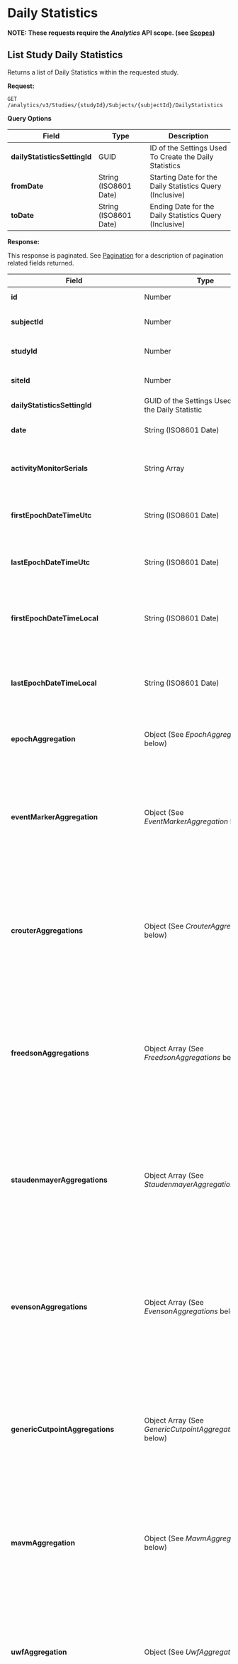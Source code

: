 # Daily Statistics

**NOTE: These requests require the *Analytics* API scope. (see [Scopes](scopes.md))**

## List Study Daily Statistics

Returns a list of Daily Statistics within the requested study.

**Request:**

```http
GET /analytics/v3/Studies/{studyId}/Subjects/{subjectId}/DailyStatistics
```

**Query Options**

|Field|Type|Description|
|-----|----|-----------|
|**dailyStatisticsSettingId**|GUID|ID of the Settings Used To Create the Daily Statistics|
|**fromDate**|String (ISO8601 Date)|Starting Date for the Daily Statistics Query (Inclusive)|
|**toDate**|String (ISO8601 Date)|Ending Date for the Daily Statistics Query (Inclusive)|

**Response:**

This response is paginated. See [Pagination](pagination.md) for a description of pagination related fields returned.

|Field|Type|Description|
|-----|----|-----------|
|**id**|Number|Daily Statistic ID|
|**subjectId**|Number|CentrePoint Subject ID (see [Subjects](subjects.md))|
|**studyId**|Number|CentrePoint Study ID (see [Studies](studies.md))|
|**siteId**|Number|CentrePoint Site ID (see [Sites](sites.md))|
|**dailyStatisticsSettingId**|GUID of the Settings Used To create the Daily Statistic|
|**date**|String (ISO8601 Date)|Date/Time of the Daily Statistic|
|**activityMonitorSerials**|String Array|A List of All Activity Monitors Used for that Day|
|**firstEpochDateTimeUtc**|String (ISO8601 Date)|Date/Time in UTC of the First Epoch Used in the Daily Statistic|
|**lastEpochDateTimeUtc**|String (ISO8601 Date)|Date/Time in UTC of the Last Epoch Used in the Daily Statistic|
|**firstEpochDateTimeLocal**|String (ISO8601 Date)|Date/Time in Subject's Timezone of the First Epoch Used in the Daily Statistic|
|**lastEpochDateTimeLocal**|String (ISO8601 Date)|Date/Time in Subject's Timezone of the Last Epoch Used in the Daily Statistic|
|**epochAggregation**|Object (See *EpochAggregation* below)|The Aggregation of the Epochs Used in the Daily Statistic|
|**eventMarkerAggregation**|Object (See *EventMarkerAggregation* below)|The Aggregation of the Event Markers Used in the Daily Statistic (This property is only present when Event Markers are present in the study)|
|**crouterAggregations**|Object (See *CrouterAggregations* below)|The Aggregation of the Crouter Cutpoints Used in the Daily Statistic (This property is only present when Crouter Cutpoints are present in the study)|
|**freedsonAggregations**|Object Array (See *FreedsonAggregations* below)|The Aggregation of the Freedson Cutpoints Used in the Daily Statistic (This property is only present when Freedson Cutpoints are present in the study)|
|**staudenmayerAggregations**|Object Array (See *StaudenmayerAggregations* below)|The Aggregation of the Staudenmayer Cutpoints Used in the Daily Statistic (This property is only present when Staudenmayer Cutpoints are present in the study)|
|**evensonAggregations**|Object Array (See *EvensonAggregations* below)|The Aggregation of the Evenson Cutpoints Used in the Daily Statistic (This property is only present when Evenson Cutpoints are present in the study)|
|**genericCutpointAggregations**|Object Array (See *GenericCutpointAggregations* below)|The Aggregation of the Generic Cutpoints Used in the Daily Statistic (This property is only present when Generic Cutpoints are present in the study)|
|**mavmAggregation**|Object (See *MavmAggregation* below)|The Aggregation of the MAVM Steps Used in the Daily Statistic (This property is only present when MAVM Steps are present in the study)|
|**uwfAggregation**|Object (See *UwfAggregation* below)|The Aggregation of the UWF Steps Used in the Daily Statistic (This property is only present when UWF Steps are present in the study)|
|**hildebrandMetCalorieAggregation**|Object (See *HildebrandMetCalorieAggregation* below)|The Aggregation of the Hildebrand METs/Calories Used in the Daily Statistic (This property is only present when Hildebrand METs/Calories are present in the study)|
|**crouterYouthMetCalorieAggregation**|Object (See *CrouterYouthMetCalorieAggregation* below)|The Aggregation of the Crouter Youth METs/Calories Used in the Daily Statistic (This property is only present when CrouterYouth METs/Calories are present in the study)|


*EpochAggregation*

|Name|Type|Description|
|:---|:---|:----------|
|**wearMinutes**|Number|A daily aggregate, in minutes, of the non-partial epochs for subject that represent when subject was wearing monitor based on wear detection algorithm|
|**nonWearMinutes**|Number|A daily aggregate, in minutes, of the non-partial epochs for subject that represent when subject was not wearing monitor based on wear detection algorithm|
|**sleepMinutes**|Number|A daily aggregate of the non-partial epochs for subject that represent when the subject was asleep based on sleep detection algorithm|
|**awakeMinutes**|Number|A daily aggregate of the non-partial epochs for subject that represent when the subject was awake|
|**wearAwakeMinutes**|Number|A daily aggregate of the non-partial epochs for subject that represent when subject was wearing monitor and awake|
|**wearSleepMinutes**|Number|A daily aggregate of the non-partial epochs for subject that represent when subject was wearing monitor and asleep|
|**totalNonFilteredMinutes**|Number|A daily aggregate of the non-partial epochs for given subject not filtered for wear or sleep|
|**totalNonFilteredAxisXCounts**|Number|A daily aggregate of the X axis counts from the non-partial epochs for subject|
|**totalNonFilteredAxisYCounts**|Number|A daily aggregate of the Y axis counts from the non-partial epochs for subject|
|**totalNonFilteredAxisZCounts**|Number|A daily aggregate of the Z axis counts from the non-partial epochs for subject|
|**wearFilteredAxisXCounts**|Number|A daily aggregate of the X axis counts from the non-partial epochs for subject that represent when subject was wearing monitor|
|**wearFilteredAxisYCounts**|Number|A daily aggregate of the Y axis counts from the non-partial epochs for subject that represent when subject was wearing monitor|
|**wearFilteredAxisZCounts**|Number|A daily aggregate of the Z axis counts from the non-partial epochs for subject that represent when subject was wearing monitor|
|**wearAwakeFilteredAxisXCounts**|Number|A daily aggregate of the X axis counts from the non-partial epochs for subject that represent when subject was wearing monitor and awake|
|**wearAwakeFilteredAxisYCounts**|Number|A daily aggregate of the Y axis counts from the non-partial epochs for subject that represent when subject was wearing monitor and awake|
|**wearAwakeFilteredAxisZCounts**|Number|A daily aggregate of the Z axis counts from the non-partial epochs for subject that represent when subject was wearing monitor and awake|
|**wearSleepFilteredAxisXCounts**|Number|A daily aggregate of the X axis counts from the non-partial epochs for subject that represent when subject was wearing monitor and asleep|
|**wearSleepFilteredAxisYCounts**|Number|A daily aggregate of the Y axis counts from the non-partial epochs for subject that represent when subject was wearing monitor and asleep|
|**wearSleepFilteredAxisZCounts**|Number|A daily aggregate of the Z axis counts from the non-partial epochs for subject that represent when subject was wearing monitor and asleep|
|**totalNonFilteredVectorMagnitude**|Number|A daily aggregate of the Vector Magnitude values (of x, y, and x axis counts) from the non-partial epochs for subject|
|**wearFilteredVectorMagnitude**|Number|A daily aggregate of the Vector Magnitude values (of x, y, and x axis counts) from the non-partial epochs for subject which represent when subject was wearing the monitor|
|**wearAwakeFilteredVectorMagnitude**|Number|A daily aggregate of the Vector Magnitude values (of x, y, and x axis counts) from the non-partial epochs for subject which represent when subject was wearing the monitor and awake|
|**wearSleepFilteredVectorMagnitude**|Number|A  daily aggregate of the Vector Magnitude values (of x, y, and x axis counts) from the non-partial epochs for subject which represent when subject was wearing the monitor and awake|
|**firstEpochDateTimeUtc**|String (ISO8601 Date/Time)|Date Time in UTC timezone of first epoch recorded for this day|
|**lastEpochDateTimeUtc**|String (ISO8601 Date/Time)|Date Time in UTC timezone of last epoch recorded for this day|
|**firstEpochDateTimeLocal**|String (ISO8601 Date/Time)|Date Time in subject's timezone of first epoch recorded for this day|
|**lastEpochDateTimeLocal**|String (ISO8601 Date/Time)|Date Time in subject's timezone of last epoch recorded for this day|

*EventMarkerAggregation*

|Name|Type|Description|
|:---|:---|:----------|
|**longPressCount**|Number|A daily aggregate of Long Press Events|
|**pressCount**|Number|A daily aggregate of Press Events|
|**releaseCount**|Number|A daily aggregate of Release Events|

*FreedsonAggregations*

|Name|Type|Description|
|:---|:---|:----------|
|**nonFilteredVASedentary**|Number|A daily aggregate in seconds where the Freedson Adult Cut Points VA Activity Intensity is “Sedentary”|
|**nonFilteredVALight**|Number|A daily aggregate in seconds where the Freedson Adult Cut Points VA Activity Intensity is “Light”|
|**nonFilteredVAModerate**|Number|A daily aggregate in seconds where the Freedson Adult Cut Points VA Activity Intensity is “Moderate”|
|**nonFilteredVAVigorous**|Number|A daily aggregate in seconds where the Freedson Adult Cut Points VA Activity Intensity is “Vigorous”|
|**nonFilteredVAVeryVigorous**|Number|A daily aggregate in seconds where the Freedson Adult Cut Points VA Activity Intensity is “Very Vigorous”|
|**wearFilteredVASedentary**|Number|A daily aggregate in seconds where the Freedson Adult Cut Points VA Activity Intensity is “Sedentary” where the subject was wearing the monitor|
|**wearFilteredVALight**|Number|A daily aggregate in seconds where the Freedson Adult Cut Points VA Activity Intensity is “Light” where the subject was wearing the monitor|
|**wearFilteredVAModerate**|Number|A daily aggregate in seconds where the Freedson Adult Cut Points VA Activity Intensity is “Moderate” where the subject was wearing the monitor|
|**wearFilteredVAVigorous**|Number|A daily aggregate in seconds where the Freedson Adult Cut Points VA Activity Intensity is “Vigorous” where the subject was wearing the monitor|
|**wearFilteredVAVeryVigorous**|Number|A daily aggregate in seconds where the Freedson Adult Cut Points VA Activity Intensity is “Very Vigorous” where the subject was wearing the monitor|
|**wearAwakeFilteredVASedentary**|Number|A daily aggregate in seconds where the Freedson Adult Cut Points VA Activity Intensity is “Sedentary” where the subject was wearing the monitor and awake|
|**wearAwakeFilteredVALight**|Number|A daily aggregate in seconds where the Freedson Adult Cut Points VA Activity Intensity is “Light” where the subject was wearing the monitor and awake|
|**wearAwakeFilteredVAModerate**|Number|A daily aggregate in seconds where the Freedson Adult Cut Points VA Activity Intensity is “Moderate” where the subject was wearing the monitor and awake|
|**wearAwakeFilteredVAVigorous**|Number|A daily aggregate in seconds where the Freedson Adult Cut Points VA Activity Intensity is “Vigorous” where the subject was wearing the monitor and awake|
|**wearAwakeFilteredVAVeryVigorous**|Number|A daily aggregate in seconds where the Freedson Adult Cut Points VA Activity Intensity is “Very Vigorous” where the subject was wearing the monitor and awake|
|**wearSleepFilteredVASedentary**|Number|A daily aggregate in seconds where the Freedson Adult Cut Points VA Activity Intensity is “Sedentary” where the subject was wearing the monitor and asleep|
|**wearSleepFilteredVALight**|Number|A daily aggregate in seconds where the Freedson Adult Cut Points VA Activity Intensity is “Light” where the subject was wearing the monitor and asleep|
|**wearSleepFilteredVAModerate**|Number|A daily aggregate in seconds where the Freedson Adult Cut Points VA Activity Intensity is “Moderate” where the subject was wearing the monitor and asleep|
|**wearSleepFilteredVAVigorous**|Number|A daily aggregate in seconds where the Freedson Adult Cut Points VA Activity Intensity is “Vigorous” where the subject was wearing the monitor and asleep|
|**wearSleepFilteredVAVeryVigorous**|Number|A daily aggregate in seconds where the Freedson Adult Cut Points VA Activity Intensity is “Very Vigorous” where the subject was wearing the monitor and asleep|

*EvensonAggregations*

|Name|Type|Description|
|:---|:---|:----------|
|**nonFilteredSedentary**|Number|A daily aggregate in seconds where the Evenson Cut Points VA Activity Intensity is “Sedentary”|
|**nonFilteredLight**|Number|A daily aggregate in seconds where the Evenson Cut Points VA Activity Intensity is “Light”|
|**nonFilteredModerate**|Number|A daily aggregate in seconds where the Evenson Cut Points VA Activity Intensity is “Moderate”|
|**nonFilteredVigorous**|Number|A daily aggregate in seconds where the Evenson Cut Points VA Activity Intensity is “Vigorous”|
|**nonFilteredMVPA**|Number|A daily aggregate in seconds where the Evenson Activity Intensity Cut Point between “Moderate” and “Vigorous”|
|**wearFilteredSedentary**|Number|A daily aggregate in seconds where the Evenson Cut Points VA Activity Intensity is “Sedentary” where the subject was wearing the monitor|
|**wearFilteredLight**|Number|A daily aggregate in seconds where the Evenson Cut Points VA Activity Intensity is “Light” where the subject was wearing the monitor|
|**wearFilteredModerate**|Number|A daily aggregate in seconds where the Evenson Cut Points VA Activity Intensity is “Moderate” where the subject was wearing the monitor|
|**wearFilteredVigorous**|Number|A daily aggregate in seconds where the Evenson Cut Points VA Activity Intensity is “Vigorous” where the subject was wearing the monitor|
|**wearFilteredMVPA**|Number|A daily aggregate in seconds where the Evenson Activity Intensity Cut Point between “Moderate” and “Vigorous” where the subject was wearing the monitor|
|**wearAwakeSedentary**|Number|A daily aggregate in seconds where the Evenson Cut Points VA Activity Intensity is “Sedentary” where the subject was wearing the monitor and awake|
|**wearAwakeLight**|Number|A daily aggregate in seconds where the Evenson Cut Points VA Activity Intensity is “Light” where the subject was wearing the monitor and awake|
|**wearAwakeModerate**|Number|A daily aggregate in seconds where the Evenson Cut Points VA Activity Intensity is “Moderate” where the subject was wearing the monitor and awake|
|**wearAwakeVigorous**|Number|A daily aggregate in seconds where the Evenson Cut Points VA Activity Intensity is “Vigorous” where the subject was wearing the monitor and awake|
|**wearAwakeMVPA**|Number|A daily aggregate in seconds where the Evenson Activity Intensity Cut Point between “Moderate” and “Vigorous” where the subject was wearing the monitor and awake|

*GenericCutpointAggregations*

|Name|Type|Description|
|:---|:---|:----------|
|**algorithmName**|String|Name of the algorithm setting used to generate the generic cutpoints|
|**totalBuckets**|Dictionary<String, Number>|A daily aggregate in seconds of each defined cutpoint bucket|
|**wearBuckets**|Dictionary<String, Number>|A daily aggregate in seconds of each defined cutpoint bucket where the subject was wearing the monitor|
|**awakeBuckets**|Dictionary<String, Number>|A daily aggregate in seconds of each defined cutpoint bucket where the subject was awake|
|**wearAwakeBuckets**|Dictionary<String, Number>|A daily aggregate in seconds of each defined cutpoint bucket where the subject was wearing the monitor and awake|
|**totalAggregateBuckets**|Dictionary<String, Number>|A daily aggregate in seconds of each defined daily aggregate cutpoint bucket|
|**wearAggregateBuckets**|Dictionary<String, Number>|A daily aggregate in seconds of each defined daily aggregate cutpoint bucket where the subject was wearing the monitor|
|**awakeAggregateBuckets**|Dictionary<String, Number>|A daily aggregate in seconds of each defined daily aggregate cutpoint bucket where the subject was awake|
|**wearAwakeAggregateBuckets**|Dictionary<String, Number>|A daily aggregate in seconds of each defined daily aggregate cutpoint bucket where the subject was wearing the monitor and awake|

*MAVMAggregation*

|Name|Type|Description|
|:---|:---|:----------|
|**nonFilteredSteps**|Number|Total steps for day|
|**wearFilteredSteps**|Number|Total steps where activity monitor was considered worn|
|**wearAwakeFilteredSteps**|Number|Total steps where activity monitor was worn and subject was considered awake|
|**wearSleepFilteredSteps**|Number|Total steps where activity monitor was worn and subject was considered asleep|

*CrouterAggregations*

|Name|Type|Description|
|:---|:---|:----------|
|**nonFilteredVMSedentary**|Number|A daily aggregate in seconds where the Crouter VM Activity Intensity Cut Point is “Sedentary”|
|**nonFilteredVMLight**|Number|A daily aggregate in seconds where the Crouter VM Activity Intensity Cut Point is “Light”|
|**nonFilteredVMModerate**|Number|A daily aggregate in seconds where the Crouter VM Activity Intensity Cut Point is “Moderate”|
|**nonFilteredVMVigorous**|Number|A daily aggregate in seconds where the Crouter VM Activity Intensity Cut Point is “Vigorous”|
|**nonFilteredVMMVPA**|Number|A daily aggregate in seconds where the Crouter VM Activity Intensity Cut Point between “Moderate” and “Vigorous”|
|**wearFilteredVMSedentary**|Number|A daily aggregate in seconds where the Crouter VM Activity Intensity Cut Point is “Sedentary” which represent where the subject was wearing the monitor|
|**wearFilteredVMLight**|Number|A daily aggregate in seconds where the Crouter VM Activity Intensity Cut Point is “Light” which represent where the subject was wearing the monitor|
|**wearFilteredVMModerate**|Number|A daily aggregate in seconds where the Crouter VM Activity Intensity Cut Point is “Moderate” which represent where the subject was wearing the monitor|
|**wearFilteredVMVigorous**|Number|A daily aggregate in seconds where the Crouter VM Activity Intensity Cut Point is “Vigorous” which represent where the subject was wearing the monitor|
|**wearFilteredVMMVPA**|Number|A daily aggregate in seconds where the Crouter VM Activity Intensity Cut Point is between “Moderate” and “Vigorous” which represent where the subject was wearing the monitor|
|**wearAwakeFilteredVMSedentary**|Number|A daily aggregate in seconds where the Crouter VM Activity Intensity Cut Point is “Sedentary” which represent where the subject was wearing the monitor and awake|
|**wearAwakeFilteredVMLight**|Number|A daily aggregate in seconds where the Crouter VM Activity Intensity Cut Point is “Light” which represent where the subject was wearing the monitor and awake|
|**wearAwakeFilteredVMModerate**|Number|A daily aggregate in seconds where the Crouter VM Activity Intensity Cut Point is “Moderate” which represent where the subject was wearing the monitor and awake|
|**wearAwakeFilteredVMVigorous**|Number|A daily aggregate in seconds where the Crouter VM Activity Intensity Cut Point is “Vigorous” which represent where the subject was wearing the monitor and awake|
|**wearAwakeFilteredVMMVPA**|Number|A daily aggregate in seconds where the Crouter VM Activity Intensity Cut Point is between “Moderate” and “Vigorous” which represent where the subject was wearing the monitor and awake|
|**wearSleepFilteredVMSedentary**|Number|A daily aggregate in seconds where the Crouter VM Activity Intensity Cut Point is “Sedentary” which represent where the subject was wearing the monitor and asleep|
|**wearSleepFilteredVMLight**|Number|A daily aggregate in seconds where the Crouter VM Activity Intensity Cut Point is “Light” which represent where the subject was wearing the monitor and asleep|
|**wearSleepFilteredVMModerate**|Number|A daily aggregate in seconds where the Crouter VM Activity Intensity Cut Point is “Moderate” which represent where the subject was wearing the monitor and asleep|
|**wearSleepFilteredVMVigorous**|Number|A daily aggregate in seconds where the Crouter VM Activity Intensity Cut Point is “Vigorous” which represent where the subject was wearing the monitor and asleep|
|**wearSleepFilteredVMMVPA**|Number|A daily aggregate in seconds where the Crouter VM Activity Intensity Cut Point is between “Moderate” and “Vigorous” which represent where the subject was wearing the monitor and asleep|
|**nonFilteredVASedentary**|Number|A daily aggregate in seconds where the Crouter VA Activity Intensity Cut Point is “Sedentary”|
|**nonFilteredVALight**|Number|A daily aggregate in seconds where the Crouter VA Activity Intensity Cut Point is “Light”|
|**nonFilteredVAModerate**|Number|A daily aggregate in seconds where the Crouter VA Activity Intensity Cut Point is “Moderate”|
|**nonFilteredVAVigorous**|Number|A daily aggregate in seconds where the Crouter VA Activity Intensity Cut Point is “Vigorous”|
|**nonFilteredVAMVPA**|Number|A daily aggregate in seconds where the Crouter VA Activity Intensity Cut Point between “Moderate” and “Vigorous”|
|**wearFilteredVASedentary**|Number|A daily aggregate in seconds where the Crouter VA Activity Intensity Cut Point is “Sedentary” which represent where the subject was wearing the monitor|
|**wearFilteredVALight**|Number|A daily aggregate in seconds where the Crouter VA Activity Intensity Cut Point is “Light” which represent where the subject was wearing the monitor|
|**wearFilteredVAModerate**|Number|A daily aggregate in seconds where the Crouter VA Activity Intensity Cut Point is “Moderate” which represent where the subject was wearing the monitor|
|**wearFilteredVAVigorous**|Number|A daily aggregate in seconds where the Crouter VA Activity Intensity Cut Point is “Vigorous” which represent where the subject was wearing the monitor|
|**wearFilteredVAMVPA**|Number|A daily aggregate in seconds where the Crouter VA Activity Intensity Cut Point is between “Moderate” and “Vigorous” which represent where the subject was wearing the monitor|
|**wearAwakeFilteredVASedentary**|Number|A daily aggregate in seconds where the Crouter VA Activity Intensity Cut Point is “Sedentary” which represent where the subject was wearing the monitor and awake|
|**wearAwakeFilteredVALight**|Number|A daily aggregate in seconds where the Crouter VA Activity Intensity Cut Point is “Light” which represent where the subject was wearing the monitor and awake|
|**wearAwakeFilteredVAModerate**|Number|A daily aggregate in seconds where the Crouter VA Activity Intensity Cut Point is “Moderate” which represent where the subject was wearing the monitor and awake|
|**wearAwakeFilteredVAVigorous**|Number|A daily aggregate in seconds where the Crouter VA Activity Intensity Cut Point is “Vigorous” which represent where the subject was wearing the monitor and awake|
|**wearAwakeFilteredVAMVPA**|Number|A daily aggregate in seconds where the Crouter VA Activity Intensity Cut Point is between “Moderate” and “Vigorous” which represent where the subject was wearing the monitor and awake|
|**wearSleepFilteredVASedentary**|Number|A daily aggregate in seconds where the Crouter VA Activity Intensity Cut Point is “Sedentary” which represent where the subject was wearing the monitor and asleep|
|**wearSleepFilteredVALight**|Number|A daily aggregate in seconds where the Crouter VA Activity Intensity Cut Point is “Light” which represent where the subject was wearing the monitor and asleep|
|**wearSleepFilteredVAModerate**|Number|A daily aggregate in seconds where the Crouter VA Activity Intensity Cut Point is “Moderate” which represent where the subject was wearing the monitor and asleep|
|**wearSleepFilteredVAVigorous**|Number|A daily aggregate in seconds where the Crouter VA Activity Intensity Cut Point is “Vigorous” which represent where the subject was wearing the monitor and asleep|
|**wearSleepFilteredVAMVPA**|Number|A daily aggregate in seconds where the Crouter VA Activity Intensity Cut Point is between “Moderate” and “Vigorous” which represent where the subject was wearing the monitor and asleep|

*StaudenmayerAggregations*

|Name|Type|Description|
|:---|:---|:----------|
|**nonFilteredLight**|Number|A daily aggregate in seconds where the Staudenmayer Activity Intensity Cut Point is considered “Light”|
|**nonFilteredModerate**|Number|A daily aggregate in seconds where the Staudenmayer Activity Intensity Cut Point is considered “Moderate”|
|**nonFilteredVigorous**|Number|A daily aggregate in seconds where the Staudenmayer Activity Intensity Cut Point is considered “Vigorous”|
|**nonFilteredMVPA**|Number|A daily aggregate in seconds including the summation for the Staudenmayer Activity Intensity Cut Point between “Moderate” and “Vigorous”|
|**nonFilteredSedentary**|Number|A daily aggregate in seconds where the Staudenmayer Sedentary Intensity Cut Point is “Sedentary”|
|**nonFilteredNonSedentary**|Number|A daily aggregate in seconds where the Staudenmayer Sedentary Intensity Cut Point is “Non-Sedentary”|
|**nonFilteredLocomotion**|Number|A daily aggregate in seconds where the Staudenmayer Locomotion Intensity Cut Point is “Locomotion”|
|**nonFilteredNonLocomotion**|Number|A daily aggregate in seconds where the Staudenmayer Locomotion Intensity Cut Point is “Non-Locomotion”|
|**WearFilteredLight**|Number|A daily aggregate in seconds where the Staudenmayer Activity Intensity Cut Point is “Light” representing when the subject was wearing the monitor|
|**wearFilteredModerate**|Number|A daily aggregate in seconds where the Staudenmayer Activity Intensity Cut Point is “Moderate” representing when the subject was wearing the monitor|
|**wearFilteredVigorous**|Number|A daily aggregate in seconds where the Staudenmayer Activity Intensity Cut Point is “Vigorous” representing when the subject was wearing the monitor|
|**wearFilteredMVPA**|Number|A daily aggregate in seconds where the summation for the Staudenmayer Activity Intensity Cut Point between “Moderate” and “Vigorous” representing when the subject was wearing the monitor|
|**wearFilteredSedentary**|Number|A daily aggregate in seconds where the Staudenmayer Activity Intensity Cut Point is “Sedentary” representing when the subject was wearing the monitor|
|**wearFilteredNonSedentary**|Number|A daily aggregate in seconds where the Staudenmayer Activity Intensity Cut Point is “Non-Sedentary” representing when the subject was wearing the monitor|
|**wearFilteredLocomotion**|Number|A daily aggregate in seconds where the Staudenmayer Activity Intensity Cut Point is “Locomotion” representing when the subject was wearing the monitor|
|**wearFilteredNonLocomotion**|Number|A daily aggregate in seconds where the Staudenmayer Activity Intensity Cut Point is “Non-Locomotion” representing when the subject was wearing the monitor|
|**wearAwakeFilteredLight**|Number|A daily aggregate in seconds where the Staudenmayer Activity Intensity Cut Point is “Light” representing when subject was wearing the monitor and awake|
|**wearAwakeFilteredModerate**|Number|A daily aggregate in seconds where the Staudenmayer Activity Intensity Cut Point is “Moderate” representing when subject was wearing the monitor and awake|
|**wearAwakeFilteredVigorous**|Number|A daily aggregate in seconds where the Staudenmayer Activity Intensity Cut Point is “Vigorous” representing when subject was wearing the monitor and awake|
|**wearAwakeFilteredMVPA**|Number|A daily aggregate in seconds where the Staudenmayer Activity Intensity Cut Point is between “Moderate” and “Vigorous” representing when subject was wearing the monitor and awake|
|**wearAwakeFilteredSedentary**|Number|A daily aggregate in seconds where the Staudenmayer Activity Intensity Cut Point is “Sedentary” representing when subject was wearing the monitor and awake|
|**wearAwakeFilteredNonSedentary**|Number|A daily aggregate in seconds where the Staudenmayer Activity Intensity Cut Point is “Non-Sedentary” representing when subject was wearing the monitor and awake|
|**wearAwakeFilteredLocomotion**|Number|A daily aggregate in seconds where the Staudenmayer Activity Intensity Cut Point is “Locomotion” representing when subject was wearing the monitor and awake|
|**wearAwakeFilteredNonLocomotion**|Number|A daily aggregate in seconds where the Staudenmayer Activity Intensity Cut Point is “Non-Locomotion” representing when subject was wearing the monitor and awake|
|**wearSleepFilteredLight**|Number|A daily aggregate in seconds where the Staudenmayer Activity Intensity Cut Point is “Light” representing when subject was wearing the monitor and asleep|
|**wearSleepFilteredModerate**|Number|A daily aggregate in seconds where the Staudenmayer Activity Intensity Cut Point is “Moderate” representing when subject was wearing the monitor and asleep|
|**wearSleepFilteredVigorous**|Number|A daily aggregate in seconds where the Staudenmayer Activity Intensity Cut Point is “Vigorous” representing when subject was wearing the monitor and asleep|
|**wearSleepFilteredMVPA**|Number|A daily aggregate in seconds where the Staudenmayer Activity Intensity Cut Point is between “Moderate” and “Vigorous” representing when subject was wearing the monitor and asleep|
|**wearSleepFilteredSedentary**|Number|A daily aggregate in seconds where the Staudenmayer Activity Intensity Cut Point is “Sedentary” representing when subject was wearing the monitor and asleep|
|**wearSleepFilteredNonSedentary**|Number|A daily aggregate in seconds where the Staudenmayer Activity Intensity Cut Point is “Non-Sedentary” representing when subject was wearing the monitor and asleep|
|**wearSleepFilteredLocomotion**|Number|A daily aggregate in seconds where the Staudenmayer Activity Intensity Cut Point is “Locomotion” representing when subject was wearing the monitor and asleep|
|**wearSleepFilteredNonLocomotion**|Number|A daily aggregate in seconds where the Staudenmayer Activity Intensity Cut Point is “Non-Locomotion” representing when subject was wearing the monitor and asleep|

*UwfAggregation*

|Name|Type|Description|
|:---|:---|:----------|
|**nonFilteredSteps**|Number|Total steps for day|
|**wearFilteredSteps**|Number|Total steps where activity monitor was considered worn|
|**wearAwakeFilteredSteps**|Number|Total steps where activity monitor was worn and subject was considered awake|
|**wearSleepFilteredSteps**|Number|Total steps where activity monitor was worn and subject was considered asleep|

*HildebrandMetCalorieAggregation*

|Name|Type|Description|
|:---|:---|:----------|
|**nonFilteredMets**|Number|Total METS for the day|
|**wearMets**|Number|Total METS where activity monitor was considered worn|
|**wearAwakeMets**|Number|Total METS where activity monitor was worn and subject was considered awake|
|**nonFilteredMetsAverage**|Number|Average METS for the day|
|**wearMetsAverage**|Number|Average METS where activity monitor was considered worn|
|**wearAwakeMetsAverage**|Number|Average METS where activity monitor was worn and subject was considered awake|
|**nonFilteredCalories**|Number|Total Calories for the day|
|**wearCalories**|Number|Total Calories where activity monitor was considered worn|
|**wearAwakeCalories**|Number|Total Calories where activity monitor was worn and subject was considered awake|

*CrouterYouthMetCalorieAggregation*

|Name|Type|Description|
|:---|:---|:----------|
|**nonFilteredMets**|Number|Total METS for the day|
|**wearMets**|Number|Total METS where activity monitor was considered worn|
|**wearAwakeMets**|Number|Total METS where activity monitor was worn and subject was considered awake|
|**nonFilteredMetsAverage**|Number|Average METS for the day|
|**wearMetsAverage**|Number|Average METS where activity monitor was considered worn|
|**wearAwakeMetsAverage**|Number|Average METS where activity monitor was worn and subject was considered awake|
|**nonFilteredCalories**|Number|Total Calories for the day|
|**wearCalories**|Number|Total Calories where activity monitor was considered worn|
|**wearAwakeCalories**|Number|Total Calories where activity monitor was worn and subject was considered awake|

**Response Example:**

```json
{
    "items": [
        {
            "id": 1,
            "studyId": 2775,
            "dailyStatisticsSettingId": "ad1fda37-239d-48ad-581b-08d8556c9944",
            "subjectId": 22518,
            "date": "2020-10-05T00:00:00+00:00",
            "siteId": 5431,
            "activityMonitorSerials": [
                "TAS1F49170092"
            ],
            "epochAggregation": {
                "wearMinutes": 7.0,
                "nonWearMinutes": 1.0,
                "sleepMinutes": 0.0,
                "awakeMinutes": 8.0,
                "wearAwakeMinutes": 7.0,
                "wearSleepMinutes": 0.0,
                "totalNonFilteredMinutes": 8.0,
                "totalNonFilteredAxisXCounts": 17693,
                "totalNonFilteredAxisYCounts": 18595,
                "totalNonFilteredAxisZCounts": 14835,
                "wearFilteredAxisXCounts": 16788,
                "wearFilteredAxisYCounts": 17805,
                "wearFilteredAxisZCounts": 14249,
                "wearAwakeFilteredAxisXCounts": 16788,
                "wearAwakeFilteredAxisYCounts": 17805,
                "wearAwakeFilteredAxisZCounts": 14249,
                "wearSleepFilteredAxisXCounts": 0,
                "wearSleepFilteredAxisYCounts": 0,
                "wearSleepFilteredAxisZCounts": 0,
                "totalNonFilteredVectorMagnitude": 29646.138011552197,
                "wearFilteredVectorMagnitude": 28317.644146362174,
                "wearAwakeFilteredVectorMagnitude": 28317.644146362174,
                "wearSleepFilteredVectorMagnitude": 0.0,
                "nonFilteredVectorMagnitudeCounts": 30108.160465352863,
                "wearFilteredVectorMagnitudeCounts": 28771.552445026784,
                "wearAwakeFilteredVectorMagnitudeCounts": 28771.552445026784,
                "firstEpochDateTimeUtc": "2020-10-05T06:16:00+00:00",
                "lastEpochDateTimeUtc": "2020-10-05T06:23:00+00:00",
                "firstEpochDateTimeLocal": "2020-10-05T06:16:00+00:00",
                "lastEpochDateTimeLocal": "2020-10-05T06:23:00+00:00"
            },
            "crouterAggregations": [
                {
                    "nonFilteredVMSedentary": 340,
                    "nonFilteredVMLight": 60,
                    "nonFilteredVMModerate": 60,
                    "nonFilteredVMVigorous": 20,
                    "nonFilteredVMMVPA": 80,
                    "wearFilteredVMSedentary": 295,
                    "wearFilteredVMLight": 50,
                    "wearFilteredVMModerate": 55,
                    "wearFilteredVMVigorous": 20,
                    "wearFilteredVMMVPA": 75,
                    "wearAwakeFilteredVMSedentary": 295,
                    "wearAwakeFilteredVMLight": 50,
                    "wearAwakeFilteredVMModerate": 55,
                    "wearAwakeFilteredVMVigorous": 20,
                    "wearAwakeFilteredVMMVPA": 75,
                    "wearSleepFilteredVMSedentary": 0,
                    "wearSleepFilteredVMLight": 0,
                    "wearSleepFilteredVMModerate": 0,
                    "wearSleepFilteredVMVigorous": 0,
                    "wearSleepFilteredVMMVPA": 0,
                    "nonFilteredVASedentary": 335,
                    "nonFilteredVALight": 50,
                    "nonFilteredVAModerate": 75,
                    "nonFilteredVAVigorous": 20,
                    "nonFilteredVAMVPA": 95,
                    "wearFilteredVASedentary": 295,
                    "wearFilteredVALight": 35,
                    "wearFilteredVAModerate": 70,
                    "wearFilteredVAVigorous": 20,
                    "wearFilteredVAMVPA": 90,
                    "wearAwakeFilteredVASedentary": 295,
                    "wearAwakeFilteredVALight": 35,
                    "wearAwakeFilteredVAModerate": 70,
                    "wearAwakeFilteredVAVigorous": 20,
                    "wearAwakeFilteredVAMVPA": 90,
                    "wearSleepFilteredVASedentary": 0,
                    "wearSleepFilteredVALight": 0,
                    "wearSleepFilteredVAModerate": 0,
                    "wearSleepFilteredVAVigorous": 0,
                    "wearSleepFilteredVAMVPA": 0
                }
            ],
            "mavmAggregation": {
                "nonFilteredSteps": 0,
                "wearFilteredSteps": 0,
                "wearAwakeFilteredSteps": 0,
                "wearSleepFilteredSteps": 0
            },
            "genericCutpointAggregations": [
                {
                    "AlgorithmName": "Puyau Children VA",
                    "TotalBuckets": {
                        "Sedentary": 15960,
                        "Light": 8820,
                        "Moderate": 0,
                        "Vigorous": 0
                    },
                    "WearBuckets": {
                        "Sedentary": 13200,
                        "Light": 8820,
                        "Moderate": 0,
                        "Vigorous": 0
                    },
                    "AwakeBuckets": {
                        "Sedentary": 13200,
                        "Light": 8820,
                        "Moderate": 0,
                        "Vigorous": 0
                    },
                    "WearAwakeBuckets": {
                        "Sedentary": 13200,
                        "Light": 8820,
                        "Moderate": 0,
                        "Vigorous": 0
                    },
                    "TotalAggregateBuckets": {
                        "Mvpa": 0,
                        "Lvpa": 8820
                    },
                    "WearAggregateBuckets": {
                        "Mvpa": 0,
                        "Lvpa": 8820
                    },
                    "AwakeAggregateBuckets": {
                        "Mvpa": 0,
                        "Lvpa": 8820
                    },
                    "WearAwakeAggregateBuckets": {
                        "Mvpa": 0,
                        "Lvpa": 8820
                    }
                },
                {
                    "AlgorithmName": "Kim VM Hip",
                    "TotalBuckets": {
                        "Sedentary": 13379.5,
                        "Non-Sedentary": 11399.5
                    },
                    "WearBuckets": {
                        "Sedentary": 10619.5,
                        "Non-Sedentary": 11399.5
                    },
                    "AwakeBuckets": {
                        "Sedentary": 10619.5,
                        "Non-Sedentary": 11399.5
                    },
                    "WearAwakeBuckets": {
                        "Sedentary": 10619.5,
                        "Non-Sedentary": 11399.5
                    },
                    "TotalAggregateBuckets": {},
                    "WearAggregateBuckets": {},
                    "AwakeAggregateBuckets": {},
                    "WearAwakeAggregateBuckets": {}
                },
                {
                    "AlgorithmName": "Kim VA Wrist",
                    "TotalBuckets": {
                        "Sedentary": 13379.5,
                        "Non-Sedentary": 11399.5
                    },
                    "WearBuckets": {
                        "Sedentary": 10619.5,
                        "Non-Sedentary": 11399.5
                    },
                    "AwakeBuckets": {
                        "Sedentary": 10619.5,
                        "Non-Sedentary": 11399.5
                    },
                    "WearAwakeBuckets": {
                        "Sedentary": 10619.5,
                        "Non-Sedentary": 11399.5
                    },
                    "TotalAggregateBuckets": {},
                    "WearAggregateBuckets": {},
                    "AwakeAggregateBuckets": {},
                    "WearAwakeAggregateBuckets": {}
                },
                {
                    "AlgorithmName": "Kim VM Wrist",
                    "TotalBuckets": {
                        "Sedentary": 13379.5,
                        "Non-Sedentary": 11399.5
                    },
                    "WearBuckets": {
                        "Sedentary": 10619.5,
                        "Non-Sedentary": 11399.5
                    },
                    "AwakeBuckets": {
                        "Sedentary": 10619.5,
                        "Non-Sedentary": 11399.5
                    },
                    "WearAwakeBuckets": {
                        "Sedentary": 10619.5,
                        "Non-Sedentary": 11399.5
                    },
                    "TotalAggregateBuckets": {},
                    "WearAggregateBuckets": {},
                    "AwakeAggregateBuckets": {},
                    "WearAwakeAggregateBuckets": {}
                },
                {
                    "AlgorithmName": "Koster Non-Dominant Wrist",
                    "TotalBuckets": {
                        "Sedentary": 13380,
                        "Non-Sedentary": 11400
                    },
                    "WearBuckets": {
                        "Sedentary": 10620,
                        "Non-Sedentary": 11400
                    },
                    "AwakeBuckets": {
                        "Sedentary": 10620,
                        "Non-Sedentary": 11400
                    },
                    "WearAwakeBuckets": {
                        "Sedentary": 10620,
                        "Non-Sedentary": 11400
                    },
                    "TotalAggregateBuckets": {},
                    "WearAggregateBuckets": {},
                    "AwakeAggregateBuckets": {},
                    "WearAwakeAggregateBuckets": {}
                },
                {
                    "AlgorithmName": "Koster Dominant Wrist",
                    "TotalBuckets": {
                        "Sedentary": 13380,
                        "Non-Sedentary": 11400
                    },
                    "WearBuckets": {
                        "Sedentary": 10620,
                        "Non-Sedentary": 11400
                    },
                    "AwakeBuckets": {
                        "Sedentary": 10620,
                        "Non-Sedentary": 11400
                    },
                    "WearAwakeBuckets": {
                        "Sedentary": 10620,
                        "Non-Sedentary": 11400
                    },
                    "TotalAggregateBuckets": {},
                    "WearAggregateBuckets": {},
                    "AwakeAggregateBuckets": {},
                    "WearAwakeAggregateBuckets": {}
                }
            ],
            "firstEpochDateTimeUtc": "2020-10-05T06:16:00+00:00",
            "lastEpochDateTimeUtc": "2020-10-05T06:23:00+00:00",
            "firstEpochDateTimeLocal": "2020-10-05T06:16:00+00:00",
            "lastEpochDateTimeLocal": "2020-10-05T06:23:00+00:00"
        },
        {
            "id": 2,
            "studyId": 2775,
            "dailyStatisticsSettingId": "ad1fda37-239d-48ad-581b-08d8556c9944",
            "subjectId": 22519,
            "date": "2020-10-05T00:00:00+00:00",
            "siteId": 5431,
            "activityMonitorSerials": [
                "TAS1F49170092"
            ],
            "epochAggregation": {
                "wearMinutes": 14.0,
                "nonWearMinutes": 328.0,
                "sleepMinutes": 327.0,
                "awakeMinutes": 15.0,
                "wearAwakeMinutes": 14.0,
                "wearSleepMinutes": 0.0,
                "totalNonFilteredMinutes": 342.0,
                "totalNonFilteredAxisXCounts": 51405,
                "totalNonFilteredAxisYCounts": 48310,
                "totalNonFilteredAxisZCounts": 27739,
                "wearFilteredAxisXCounts": 51387,
                "wearFilteredAxisYCounts": 48297,
                "wearFilteredAxisZCounts": 27436,
                "wearAwakeFilteredAxisXCounts": 51387,
                "wearAwakeFilteredAxisYCounts": 48297,
                "wearAwakeFilteredAxisZCounts": 27436,
                "wearSleepFilteredAxisXCounts": 0,
                "wearSleepFilteredAxisYCounts": 0,
                "wearSleepFilteredAxisZCounts": 0,
                "totalNonFilteredVectorMagnitude": 75800.9382923457,
                "wearFilteredVectorMagnitude": 75670.06061845068,
                "wearAwakeFilteredVectorMagnitude": 75670.06061845068,
                "wearSleepFilteredVectorMagnitude": 0.0,
                "nonFilteredVectorMagnitudeCounts": 77607.69301814424,
                "wearFilteredVectorMagnitudeCounts": 77282.48941483306,
                "wearAwakeFilteredVectorMagnitudeCounts": 77282.48941483306,
                "firstEpochDateTimeUtc": "2020-10-05T06:39:00+00:00",
                "lastEpochDateTimeUtc": "2020-10-05T12:28:00+00:00",
                "firstEpochDateTimeLocal": "2020-10-05T06:39:00+00:00",
                "lastEpochDateTimeLocal": "2020-10-05T12:28:00+00:00"
            },
            "crouterAggregations": [
                {
                    "nonFilteredVMSedentary": 20290,
                    "nonFilteredVMLight": 55,
                    "nonFilteredVMModerate": 75,
                    "nonFilteredVMVigorous": 100,
                    "nonFilteredVMMVPA": 175,
                    "wearFilteredVMSedentary": 615,
                    "wearFilteredVMLight": 50,
                    "wearFilteredVMModerate": 75,
                    "wearFilteredVMVigorous": 100,
                    "wearFilteredVMMVPA": 175,
                    "wearAwakeFilteredVMSedentary": 615,
                    "wearAwakeFilteredVMLight": 50,
                    "wearAwakeFilteredVMModerate": 75,
                    "wearAwakeFilteredVMVigorous": 100,
                    "wearAwakeFilteredVMMVPA": 175,
                    "wearSleepFilteredVMSedentary": 0,
                    "wearSleepFilteredVMLight": 0,
                    "wearSleepFilteredVMModerate": 0,
                    "wearSleepFilteredVMVigorous": 0,
                    "wearSleepFilteredVMMVPA": 0,
                    "nonFilteredVASedentary": 20300,
                    "nonFilteredVALight": 45,
                    "nonFilteredVAModerate": 60,
                    "nonFilteredVAVigorous": 115,
                    "nonFilteredVAMVPA": 175,
                    "wearFilteredVASedentary": 620,
                    "wearFilteredVALight": 45,
                    "wearFilteredVAModerate": 60,
                    "wearFilteredVAVigorous": 115,
                    "wearFilteredVAMVPA": 175,
                    "wearAwakeFilteredVASedentary": 620,
                    "wearAwakeFilteredVALight": 45,
                    "wearAwakeFilteredVAModerate": 60,
                    "wearAwakeFilteredVAVigorous": 115,
                    "wearAwakeFilteredVAMVPA": 175,
                    "wearSleepFilteredVASedentary": 0,
                    "wearSleepFilteredVALight": 0,
                    "wearSleepFilteredVAModerate": 0,
                    "wearSleepFilteredVAVigorous": 0,
                    "wearSleepFilteredVAMVPA": 0
                }
            ],
            "mavmAggregation": {
                "nonFilteredSteps": 70,
                "wearFilteredSteps": 70,
                "wearAwakeFilteredSteps": 70,
                "wearSleepFilteredSteps": 0
            },
            "genericCutpointAggregations": [
                {
                    "AlgorithmName": "Puyau Children VA",
                    "TotalBuckets": {
                        "Sedentary": 64140,
                        "Light": 22260,
                        "Moderate": 0,
                        "Vigorous": 0
                    },
                    "WearBuckets": {
                        "Sedentary": 26700,
                        "Light": 22200,
                        "Moderate": 0,
                        "Vigorous": 0
                    },
                    "AwakeBuckets": {
                        "Sedentary": 22620,
                        "Light": 21780,
                        "Moderate": 0,
                        "Vigorous": 0
                    },
                    "WearAwakeBuckets": {
                        "Sedentary": 22620,
                        "Light": 21780,
                        "Moderate": 0,
                        "Vigorous": 0
                    },
                    "TotalAggregateBuckets": {
                        "Mvpa": 0,
                        "Lvpa": 22260
                    },
                    "WearAggregateBuckets": {
                        "Mvpa": 0,
                        "Lvpa": 22200
                    },
                    "AwakeAggregateBuckets": {
                        "Mvpa": 0,
                        "Lvpa": 21780
                    },
                    "WearAwakeAggregateBuckets": {
                        "Mvpa": 0,
                        "Lvpa": 21780
                    }
                },
                {
                    "AlgorithmName": "Kim VM Hip",
                    "TotalBuckets": {
                        "Sedentary": 13379.5,
                        "Non-Sedentary": 11399.5
                    },
                    "WearBuckets": {
                        "Sedentary": 10619.5,
                        "Non-Sedentary": 11399.5
                    },
                    "AwakeBuckets": {
                        "Sedentary": 10619.5,
                        "Non-Sedentary": 11399.5
                    },
                    "WearAwakeBuckets": {
                        "Sedentary": 10619.5,
                        "Non-Sedentary": 11399.5
                    },
                    "TotalAggregateBuckets": {},
                    "WearAggregateBuckets": {},
                    "AwakeAggregateBuckets": {},
                    "WearAwakeAggregateBuckets": {}
                },
                {
                    "AlgorithmName": "Kim VA Wrist",
                    "TotalBuckets": {
                        "Sedentary": 13379.5,
                        "Non-Sedentary": 11399.5
                    },
                    "WearBuckets": {
                        "Sedentary": 10619.5,
                        "Non-Sedentary": 11399.5
                    },
                    "AwakeBuckets": {
                        "Sedentary": 10619.5,
                        "Non-Sedentary": 11399.5
                    },
                    "WearAwakeBuckets": {
                        "Sedentary": 10619.5,
                        "Non-Sedentary": 11399.5
                    },
                    "TotalAggregateBuckets": {},
                    "WearAggregateBuckets": {},
                    "AwakeAggregateBuckets": {},
                    "WearAwakeAggregateBuckets": {}
                },
                {
                    "AlgorithmName": "Kim VM Wrist",
                    "TotalBuckets": {
                        "Sedentary": 13379.5,
                        "Non-Sedentary": 11399.5
                    },
                    "WearBuckets": {
                        "Sedentary": 10619.5,
                        "Non-Sedentary": 11399.5
                    },
                    "AwakeBuckets": {
                        "Sedentary": 10619.5,
                        "Non-Sedentary": 11399.5
                    },
                    "WearAwakeBuckets": {
                        "Sedentary": 10619.5,
                        "Non-Sedentary": 11399.5
                    },
                    "TotalAggregateBuckets": {},
                    "WearAggregateBuckets": {},
                    "AwakeAggregateBuckets": {},
                    "WearAwakeAggregateBuckets": {}
                },
                {
                    "AlgorithmName": "Koster Non-Dominant Wrist",
                    "TotalBuckets": {
                        "Sedentary": 13380,
                        "Non-Sedentary": 11400
                    },
                    "WearBuckets": {
                        "Sedentary": 10620,
                        "Non-Sedentary": 11400
                    },
                    "AwakeBuckets": {
                        "Sedentary": 10620,
                        "Non-Sedentary": 11400
                    },
                    "WearAwakeBuckets": {
                        "Sedentary": 10620,
                        "Non-Sedentary": 11400
                    },
                    "TotalAggregateBuckets": {},
                    "WearAggregateBuckets": {},
                    "AwakeAggregateBuckets": {},
                    "WearAwakeAggregateBuckets": {}
                },
                {
                    "AlgorithmName": "Koster Dominant Wrist",
                    "TotalBuckets": {
                        "Sedentary": 13380,
                        "Non-Sedentary": 11400
                    },
                    "WearBuckets": {
                        "Sedentary": 10620,
                        "Non-Sedentary": 11400
                    },
                    "AwakeBuckets": {
                        "Sedentary": 10620,
                        "Non-Sedentary": 11400
                    },
                    "WearAwakeBuckets": {
                        "Sedentary": 10620,
                        "Non-Sedentary": 11400
                    },
                    "TotalAggregateBuckets": {},
                    "WearAggregateBuckets": {},
                    "AwakeAggregateBuckets": {},
                    "WearAwakeAggregateBuckets": {}
                }
            ],
            "firstEpochDateTimeUtc": "2020-10-05T06:39:00+00:00",
            "lastEpochDateTimeUtc": "2020-10-05T12:28:00+00:00",
            "firstEpochDateTimeLocal": "2020-10-05T06:39:00+00:00",
            "lastEpochDateTimeLocal": "2020-10-05T12:28:00+00:00"
        }
    ],
    "links": {},
    "totalCount": 2,
    "limit": 100,
    "offset": 0
}
```


## List Study Daily Statistics Settings

Returns a list of Daily Statistics Settings within the requested study.

**Request:**

```http
GET /analytics/v3/Studies/{studyId}/DailyStatisticsSettings
```

**Query Options**

|Field|Type|Description|
|-----|----|-----------|
|**ids**|String Array of GUIDs|GUIDs of the Daily StatisticsSettings|

**Response:**

This response is paginated. See [Pagination](pagination.md) for a description of pagination related fields returned.

|Field|Type|Description|
|-----|----|-----------|
|**id**|String (GUID)|Daily Statistic Setting ID|
|**studyId**|Number|CentrePoint Study ID (see [Studies](studies.md))|
|**wearPeriodSettingId**|String (GUID)|The ID of the Wear Period Algorithm Setting Used In the Daily Statistics|
|**sleepPeriodSettingId**|String (GUID)|The ID of the Sleep Period Algorithm Setting Used In the Daily Statistics|
|**epochSummarySettingId**|String (GUID)|The ID of the Epoch Algorithm Setting Used In the Daily Statistics|
|**cutpointSettingIds**|String Array (GUID)|The IDs of the Cutpoint Algorithm Settings Used In the Daily Statistics|
|**stepsSettingId**|String (GUID)|The ID of the Steps Algorithm Setting Used In the Daily Statistics (This property is only present if there is a steps algorithm associated with the Daily Statistics Setting)|
|**metsCaloriesSettingId**|String (GUID)|The ID of the METs/Calories Algorithm Setting Used In the Daily Statistics (This property is only present if there is a METs/Calories algorithm associated with the Daily Statistics Setting)|

**Response Example:**

```json
{
    "items": [
        {
            "id": "ad1fda37-239d-48ad-581b-08d8556c9944",
            "studyId": 2775,
            "wearPeriodSettingId": "a13f3252-d106-eb11-96f5-000d3a102a21",
            "sleepPeriodSettingId": "116b5c9b-d106-eb11-96f5-000d3a102a21",
            "epochSummarySettingId": "3555504b-d106-eb11-96f5-000d3a102a21",
            "cutpointSettingIds": [
                "df777f61-d106-eb11-96f5-000d3a102a21"
            ],
            "stepsSettingId": "a03f3252-d106-eb11-96f5-000d3a102a21"
        }
    ],
    "links": {},
    "totalCount": 1,
    "limit": 100,
    "offset": 0
}
```

## Retrieve Daily Statistics Setting

Returns a single Daily Statistics Setting by ID within the requested study.

**Request:**

```http
GET /analytics/v3/Studies/{studyId}/DailyStatisticsSettings/{dailyStatisticsSettingId}
```

**Response:**

|Field|Type|Description|
|-----|----|-----------|
|**id**|String (GUID)|Daily Statistic Setting ID|
|**studyId**|Number|CentrePoint Study ID (see [Studies](studies.md))|
|**wearPeriodSettingId**|String (GUID)|The ID of the Wear Period Algorithm Setting Used In the Daily Statistics|
|**sleepPeriodSettingId**|String (GUID)|The ID of the Sleep Period Algorithm Setting Used In the Daily Statistics|
|**epochSummarySettingId**|String (GUID)|The ID of the Epoch Algorithm Setting Used In the Daily Statistics|
|**cutpointSettingIds**|String Array (GUID)|The IDs of the Cutpoint Algorithm Settings Used In the Daily Statistics|
|**stepsSettingId**|String (GUID)|The ID of the Steps Algorithm Setting Used In the Daily Statistics (This property is only present if there is a steps algorithm associated with the Daily Statistics Setting)|
|**metsCaloriesSettingId**|String (GUID)|The ID of the METs/Calories Algorithm Setting Used In the Daily Statistics (This property is only present if there is a METs/Calories algorithm associated with the Daily Statistics Setting)|

**Response Example:**

```json
{
    "id": "ad1fda37-239d-48ad-581b-08d8556c9944",
    "studyId": 2775,
    "wearPeriodSettingId": "a13f3252-d106-eb11-96f5-000d3a102a21",
    "sleepPeriodSettingId": "116b5c9b-d106-eb11-96f5-000d3a102a21",
    "epochSummarySettingId": "3555504b-d106-eb11-96f5-000d3a102a21",
    "cutpointSettingIds": [
        "df777f61-d106-eb11-96f5-000d3a102a21"
    ],
    "stepsSettingId": "a03f3252-d106-eb11-96f5-000d3a102a21"
}
```
